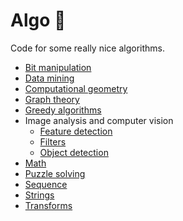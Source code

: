 Algo :rocket:
===============================

Code for some really nice algorithms.

* [Bit manipulation](https://github.com/alex011235/algo/blob/master/doc/algo_bit.md)
* [Data mining](https://github.com/alex011235/algo/blob/master/doc/algo_data_mining.md)
* [Computational geometry](https://github.com/alex011235/algo/blob/master/doc/algo_geometry.md)
* [Graph theory](https://github.com/alex011235/algo/blob/master/doc/algo_graph.md)
* [Greedy algorithms](https://github.com/alex011235/algo/blob/master/doc/algo_greedy.md)
* Image analysis and computer vision
    * [Feature detection](https://github.com/alex011235/algo/blob/master/doc/algo_image_feature.md)
    * [Filters](https://github.com/alex011235/algo/blob/master/doc/algo_image_filter.md)
    * [Object detection](https://github.com/alex011235/algo/blob/master/doc/algo_image_object.md)
* [Math](https://github.com/alex011235/algo/blob/master/doc/algo_math.md)
* [Puzzle solving](https://github.com/alex011235/algo/blob/master/doc/algo_puzzle.md)
* [Sequence](https://github.com/alex011235/algo/blob/master/doc/algo_sequence.md)
* [Strings](https://github.com/alex011235/algo/blob/master/doc/algo_string.md)
* [Transforms](https://github.com/alex011235/algo/blob/master/doc/algo_transform.md)
